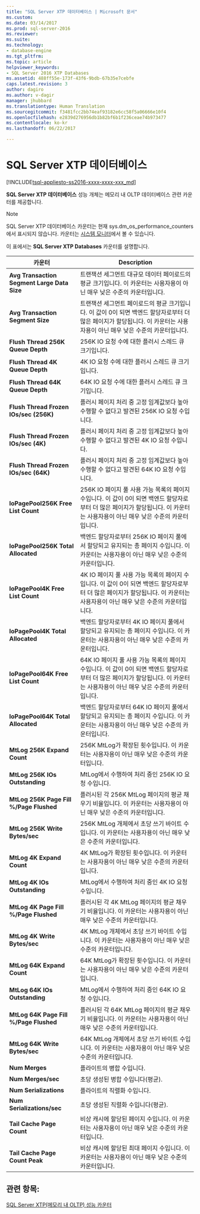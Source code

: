 ```yaml
---
title: "SQL Server XTP 데이터베이스 | Microsoft 문서"
ms.custom: 
ms.date: 03/14/2017
ms.prod: sql-server-2016
ms.reviewer: 
ms.suite: 
ms.technology:
- database-engine
ms.tgt_pltfrm: 
ms.topic: article
helpviewer_keywords:
- SQL Server 2016 XTP Databases
ms.assetid: 488ff55e-173f-43f6-9bdb-67b35e7cebfe
caps.latest.revision: 3
author: dagiro
ms.author: v-dagir
manager: jhubbard
ms.translationtype: Human Translation
ms.sourcegitcommit: f3481fcc2bb74eaf93182e6cc58f5a06666e10f4
ms.openlocfilehash: e2839d276956db1b82bf6b1f236ceae74b973477
ms.contentlocale: ko-kr
ms.lasthandoff: 06/22/2017

---
```

# <a name="sql-server-xtp-databases"></a>SQL Server XTP 데이터베이스
[!INCLUDE[tsql-appliesto-ss2016-xxxx-xxxx-xxx_md](../../includes/tsql-appliesto-ss2016-xxxx-xxxx-xxx-md.md)]

**SQL Server XTP 데이터베이스** 성능 개체는 메모리 내 OLTP 데이터베이스 관련 카운터를 제공합니다.

> [!NOTE]
>  SQL Server XTP 데이터베이스 카운터는 현재 sys.dm_os_performance_counters에서 표시되지 않습니다.  카운터는 [시스템 모니터](../../relational-databases/performance/start-system-monitor-windows.md)에서 볼 수 있습니다.

이 표에서는 **SQL Server XTP Databases** 카운터를 설명합니다.

|카운터|Description| 
|-------------|-----------------|  
|**Avg Transaction Segment Large Data Size**|트랜잭션 세그먼트 대규모 데이터 페이로드의 평균 크기입니다. 이 카운터는 사용자용이 아닌 매우 낮은 수준의 카운터입니다.|
|**Avg Transaction Segment Size**|트랜잭션 세그먼트 페이로드의 평균 크기입니다. 이 값이 0이 되면 백엔드 할당자로부터 더 많은 페이지가 할당됩니다. 이 카운터는 사용자용이 아닌 매우 낮은 수준의 카운터입니다.|
|**Flush Thread 256K Queue Depth**|256K IO 요청 수에 대한 플러시 스레드 큐 크기입니다.|
|**Flush Thread 4K Queue Depth**|4K IO 요청 수에 대한 플러시 스레드 큐 크기입니다.|
|**Flush Thread 64K Queue Depth**|64K IO 요청 수에 대한 플러시 스레드 큐 크기입니다.|
|**Flush Thread Frozen IOs/sec (256K)**|플러시 페이지 처리 중 고정 임계값보다 높아 수행할 수 없다고 발견된 256K IO 요청 수입니다.|
|**Flush Thread Frozen IOs/sec (4K)**|플러시 페이지 처리 중 고정 임계값보다 높아 수행할 수 없다고 발견된 4K IO 요청 수입니다.|
|**Flush Thread Frozen IOs/sec (64K)**|플러시 페이지 처리 중 고정 임계값보다 높아 수행할 수 없다고 발견된 64K IO 요청 수입니다.|
|**IoPagePool256K Free List Count**|256K IO 페이지 풀 사용 가능 목록의 페이지 수입니다. 이 값이 0이 되면 백엔드 할당자로부터 더 많은 페이지가 할당됩니다. 이 카운터는 사용자용이 아닌 매우 낮은 수준의 카운터입니다.|
|**IoPagePool256K Total Allocated**|백엔드 할당자로부터 256K IO 페이지 풀에서 할당되고 유지되는 총 페이지 수입니다. 이 카운터는 사용자용이 아닌 매우 낮은 수준의 카운터입니다.|
|**IoPagePool4K Free List Count**|4K IO 페이지 풀 사용 가능 목록의 페이지 수입니다. 이 값이 0이 되면 백엔드 할당자로부터 더 많은 페이지가 할당됩니다. 이 카운터는 사용자용이 아닌 매우 낮은 수준의 카운터입니다.|
|**IoPagePool4K Total Allocated**|백엔드 할당자로부터 4K IO 페이지 풀에서 할당되고 유지되는 총 페이지 수입니다. 이 카운터는 사용자용이 아닌 매우 낮은 수준의 카운터입니다.|
|**IoPagePool64K Free List Count**|64K IO 페이지 풀 사용 가능 목록의 페이지 수입니다. 이 값이 0이 되면 백엔드 할당자로부터 더 많은 페이지가 할당됩니다. 이 카운터는 사용자용이 아닌 매우 낮은 수준의 카운터입니다.|
|**IoPagePool64K Total Allocated**|백엔드 할당자로부터 64K IO 페이지 풀에서 할당되고 유지되는 총 페이지 수입니다. 이 카운터는 사용자용이 아닌 매우 낮은 수준의 카운터입니다.|
|**MtLog 256K Expand Count**|256K MtLog가 확장된 횟수입니다. 이 카운터는 사용자용이 아닌 매우 낮은 수준의 카운터입니다.|
|**MtLog 256K IOs Outstanding**|MtLog에서 수행하여 처리 중인 256K IO 요청 수입니다.|
|**MtLog 256K Page Fill %/Page Flushed**|플러시된 각 256K MtLog 페이지의 평균 채우기 비율입니다. 이 카운터는 사용자용이 아닌 매우 낮은 수준의 카운터입니다.|
|**MtLog 256K Write Bytes/sec**|256K MtLog 개체에서 초당 쓰기 바이트 수입니다. 이 카운터는 사용자용이 아닌 매우 낮은 수준의 카운터입니다.|
|**MtLog 4K Expand Count**|4K MtLog가 확장된 횟수입니다. 이 카운터는 사용자용이 아닌 매우 낮은 수준의 카운터입니다.|
|**MtLog 4K IOs Outstanding**|MtLog에서 수행하여 처리 중인 4K IO 요청 수입니다.|
|**MtLog 4K Page Fill %/Page Flushed**|플러시된 각 4K MtLog 페이지의 평균 채우기 비율입니다. 이 카운터는 사용자용이 아닌 매우 낮은 수준의 카운터입니다.|
|**MtLog 4K Write Bytes/sec**|4K MtLog 개체에서 초당 쓰기 바이트 수입니다. 이 카운터는 사용자용이 아닌 매우 낮은 수준의 카운터입니다.|
|**MtLog 64K Expand Count**|64K MtLog가 확장된 횟수입니다. 이 카운터는 사용자용이 아닌 매우 낮은 수준의 카운터입니다.|
|**MtLog 64K IOs Outstanding**|MtLog에서 수행하여 처리 중인 64K IO 요청 수입니다.|
|**MtLog 64K Page Fill %/Page Flushed**|플러시된 각 64K MtLog 페이지의 평균 채우기 비율입니다. 이 카운터는 사용자용이 아닌 매우 낮은 수준의 카운터입니다.|
|**MtLog 64K Write Bytes/sec**|64K MtLog 개체에서 초당 쓰기 바이트 수입니다. 이 카운터는 사용자용이 아닌 매우 낮은 수준의 카운터입니다.|
|**Num Merges**|플라이트의 병합 수입니다.|
|**Num Merges/sec**|초당 생성된 병합 수입니다(평균).|
|**Num Serializations**|플라이트의 직렬화 수입니다.|
|**Num Serializations/sec**|초당 생성된 직렬화 수입니다(평균).|
|**Tail Cache Page Count**|비상 캐시에 할당된 페이지 수입니다. 이 카운터는 사용자용이 아닌 매우 낮은 수준의 카운터입니다.|
|**Tail Cache Page Count Peak**|비상 캐시에 할당된 최대 페이지 수입니다. 이 카운터는 사용자용이 아닌 매우 낮은 수준의 카운터입니다.|


## <a name="see-also"></a>관련 항목:  
[SQL Server XTP&#40;메모리 내 OLTP&#41; 성능 카운터](../../relational-databases/performance-monitor/sql-server-xtp-in-memory-oltp-performance-counters.md)
